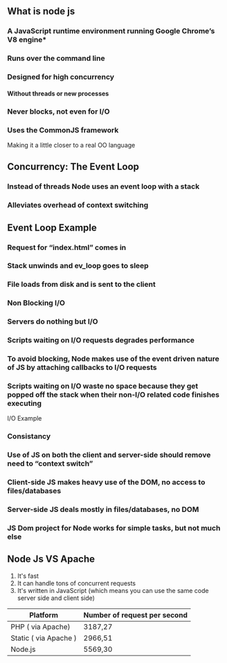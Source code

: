  

 ## **What is node js** 
 ###   A JavaScript runtime environment running Google Chrome’s V8 engine*
 
 ### Runs over the command line  
 
 ### Designed for high concurrency
  #### Without threads or new processes
 ### Never blocks, not even for I/O
 
 ### Uses the CommonJS framework
   Making it a little closer to a real OO language
  
  
  
## Concurrency: The Event Loop
 
 ### Instead of threads Node uses an event loop with a stack
 
 ### Alleviates overhead of context switching
 
 
 
 
 
 
 ## Event Loop Example 
 
 ### Request for “index.html” comes in
 ### Stack unwinds and ev_loop goes to sleep
 ### File loads from disk and is sent to the client


 ### Non Blocking I/O

### Servers do nothing but I/O
### Scripts waiting on I/O requests degrades performance
### To avoid blocking, Node makes use of the event driven nature of JS by attaching callbacks to I/O requests
### Scripts waiting on I/O waste no space because they get popped off the stack when their non-I/O related code finishes executing


I/O Example


### Consistancy 

### Use of JS on both the client and server-side should remove need to “context switch”
### Client-side JS makes heavy use of the DOM, no access to files/databases
### Server-side JS deals mostly in files/databases, no DOM
### JS Dom project for Node works for simple tasks, but not much else


 
## Node Js VS Apache

1. It's fast
1. It can handle tons of concurrent requests
1. It's written in JavaScript (which means you can use the same code server side and client side)

Platform | Number of request per second
------------ | -------------
PHP ( via Apache) | 3187,27
Static ( via Apache ) | 2966,51
Node.js |  5569,30
